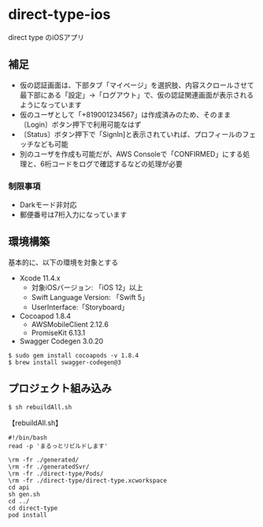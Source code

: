 # direct-type-ios
direct type のiOSアプリ

## 補足
- 仮の認証画面は、下部タブ「マイページ」を選択肢、内容スクロールさせて最下部にある「設定」→「ログアウト」で、仮の認証関連画面が表示されるようになっています
- 仮のユーザとして「+819001234567」は作成済みのため、そのまま〔Login〕ボタン押下で利用可能なはず
- 〔Status〕ボタン押下で「SignIn]と表示されていれば、プロフィールのフェッチなども可能
- 別のユーザを作成も可能だが、AWS Consoleで「CONFIRMED」にする処理と、6桁コードをログで確認するなどの処理が必要

### 制限事項
- Darkモード非対応
- 郵便番号は7桁入力になっています



## 環境構築

基本的に、以下の環境を対象とする

- Xcode 11.4.x
    - 対象iOSバージョン: 「iOS 12」以上
    - Swift Language Version: 「Swift 5」
    - UserInterface:「Storyboard」
- Cocoapod 1.8.4
    - AWSMobileClient 2.12.6
    - PromiseKit 6.13.1
- Swagger Codegen 3.0.20

~~~
$ sudo gem install cocoapods -v 1.8.4
$ brew install swagger-codegen@3
~~~




## プロジェクト組み込み

```
$ sh rebuildAll.sh
```


【rebuildAll.sh】

```
#!/bin/bash
read -p 'まるっとリビルドします'

\rm -fr ./generated/
\rm -fr ./generatedSvr/
\rm -fr ./direct-type/Pods/
\rm -fr ./direct-type/direct-type.xcworkspace
cd api
sh gen.sh
cd ../
cd direct-type
pod install
```
